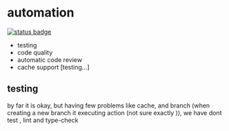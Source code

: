 # automation
<a href="https://github.com/otlichnyy/automation/actions?query=workflow%3A%22Test%2C+Linting+%26+Type-check%22"><img alt="status badge" src="https://github.com/otlichnyy/automation/workflows/Test,%20Linting%20&%20Type-check/badge.svg?branch=master&event=push"></a>

 - testing
 - code quality
 - automatic code review
 - cache support [testing...]

## testing
 by far it is okay, but having few problems like cache, and branch (when creating a new branch it executing action (not sure exactly )), we have dont test , lint and type-check
 
